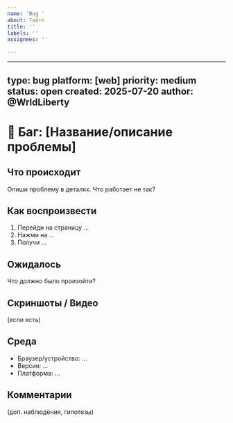 ```yaml
---
name: 'Bug '
about: Тайтл
title: ''
labels: ''
assignees: ''

---
```


---
type: bug
platform: [web]
priority: medium
status: open
created: 2025-07-20
author: @WrldLiberty
---

# 🐞 Баг: [Название/описание проблемы]

## Что происходит
Опиши проблему в деталях. Что работает не так?

## Как воспроизвести
1. Перейди на страницу ...
2. Нажми на ...
3. Получи ...

## Ожидалось
Что должно было произойти?

## Скриншоты / Видео
(если есть)

## Среда
- Браузер/устройство: ...
- Версия: ...
- Платформа: ...

## Комментарии
(доп. наблюдения, гипотезы)
